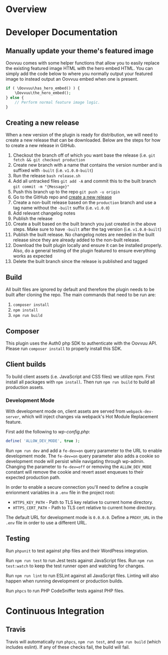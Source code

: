# Overview

# Developer Documentation

## Manually update your theme's featured image
Oovvuu comes with some helper functions that allow you to easily replace the existing featured image HTML with the hero embed HTML. You can simply add the code below to where you normally output your featured image to instead output an Oovvuu embed when one is present.

```php
if ( \Oovvuu\has_hero_embed() ) {
	\Oovvuu\the_hero_embed();
} else {
	// Perform normal feature image logic.
}
```

## Creating a new release
When a new version of the plugin is ready for distribution, we will need to create a new release that can be downloaded. Below are the steps for how to create a new release in GitHub.

1. Checkout the branch off of which you want base the release (i.e. `git fetch && git checkout production`
1. Create new branch with a name that contains the version number and is suffixed with `-built` (i.e. `v1.0.0-built`)
1. Run the release `bash release.sh`
1. Add all untracked files `git add -A` and commit this to the built branch `git commit -m "{Message}"`
1. Push this branch up to the repo `git push -u origin`
1. Go to the GitHub repo and [create a new release](https://help.github.com/en/github/administering-a-repository/managing-releases-in-a-repository#creating-a-release)
1. Create a non-built release based on the `production` branch and use a tag name without the `-built` suffix (i.e. `v1.0.0`)
1. Add relevant changelog notes
1. Publish the release
1. Create a built based on the built branch you just created in the above steps. Make sure to have `-built` after the tag version (i.e. `v1.0.0-built`)
1. Publish the built release. No changelog notes are needed in the built release since they are already added to the non-built release.
1. Download the built plugin locally and ensure it can be installed properly. Also, do a general testing of the plugin featured to ensure everything works as expected
1. Delete the built branch since the release is published and tagged

## Build
All built files are ignored by default and therefore the plugin needs to be built after cloning the repo. The main commands that need to be run are:
1. `composer install`
1. `npm install`
1. `npm run build`

## Composer
This plugin uses the Auth0 php SDK to authenticate with the Oovvuu API. Please run `composer install` to properly install this SDK.

## Client builds

To build client assets (i.e. JavaScript and CSS files) we utilize npm. First install all packages with `npm install`. Then run `npm run build` to build all production assets.

### Development Mode

With development mode on, client assets are served from `webpack-dev-server`, which will inject changes via webpack's Hot Module Replacement feature.

First add the following to _wp-config.php_:

```php
define( 'ALLOW_DEV_MODE', true );
```

Run `npm run dev` and add a `fe-dev=on` query parameter to the URL to enable development mode. The `fe-dev=on` query parameter also adds a cookie so development mode will persist while navigating through wp-admin. Changing the parameter to `fe-dev=off` or removing the `ALLOW_DEV_MODE` constant will remove the cookie and revert asset enqueues to their expected production path.

In order to enable a secure connection you'll need to define a couple enrionment variables in a `.env` file in the project root:

* `HTTPS_KEY_PATH` - Path to TLS key relative to current home directory.
* `HTTPS_CERT_PATH` - Path to TLS cert relative to current home directory.

The default URL for development mode is `0.0.0.0`. Define a `PROXY_URL` in the `.env` file in order to use a different URL.

## Testing

Run `phpunit` to test against php files and their WordPress integration.

Run `npm run test` to run Jest tests against JavaScript files. Run `npm run test:watch` to keep the test runner open and watching for changes.

Run `npm run lint` to run ESLint against all JavaScript files. Linting will also happen when running development or production builds.

Run `phpcs` to run PHP CodeSniffer tests against PHP files.

# Continuous Integration

## Travis

Travis will automatically run `phpcs`, `npm run test`, and `npm run build` (which includes eslint). If any of these checks fail, the build will fail.
